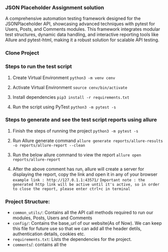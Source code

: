 ### JSON Placeholder Assignment solution
A comprehensive automation testing framework designed for the JSONPlaceholder API, showcasing advanced techniques with pytest for Users, Posts, and Comments modules. This framework integrates modular test structures, dynamic data handling, and interactive reporting tools like Allure and pytest-html, making it a robust solution for scalable API testing.

### Clone Project

### Steps to run the test script

1. Create Virtual Environment
```python3 -m venv cenv```

2. Activate Virtual Environment
```source cenv/bin/activate```

3. Install dependencies
```pip3 install -r requirements.txt```

4. Run the script using PyTest
```python3 -m pytest -s```

### Steps to generate and see the test script reports using allure

1. Finish the steps of running the project
```python3 -m pytest -s```

2. Run Allure generate command
```allure generate reports/allure-results -o reports/allure-report --clean```

3. Run the below allure command to view the report
```allure open reports/allure-report```

4. After the above comment has run, allure will create a server for displaying the report, copy the link and open it in any of your browser
```example link : http://127.0.1.1:43571/```
```Important note : the generated http link will be active until it's active, so in order to close the report, please enter ctrl+c in terminal```

### Project Structure:
- `common_utils/`: Contains all the API call methods required to run our modules, Posts, Users and Comments
- `config/`: Contains the base_url of our website(As of Now). We can keep this file for future use so that we can add all the header detils, authentication details, cookies etc.
- `requirements.txt`: Lists the dependencies for the project.
- `comments`/: contains all the 
